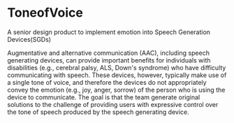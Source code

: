# ToneofVoice
A senior design product to implement emotion into Speech Generation Devices(SGDs)

Augmentative and alternative communication (AAC), including speech generating devices, can provide important benefits for individuals with disabilities (e.g., cerebral palsy, ALS, Down's syndrome) who have difficulty communicating with speech. These devices, however, typically make use of a single tone of voice, and therefore the devices do not appropriately convey the emotion (e.g., joy, anger, sorrow) of the person who is using the device to communicate. The goal is that the team generate original solutions to the challenge of providing users with expressive control over the tone of speech produced by the speech generating device. 
